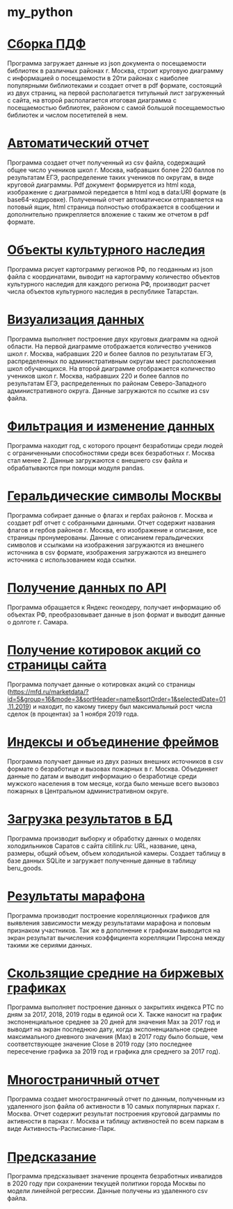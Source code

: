 # my_python

# [Сборка ПДФ](https://github.com/AntonBoy35/my_python/blob/main/assembly_PDF.py)

Программа загружает данные из json документа о посещаемости библиотек в различных районах г. Москва, строит круговую диаграмму с информацией о посещаемости в 20ти районах с наиболее популярными библиотеками и создает отчет в pdf формате, состоящий из двух страниц, на первой располагается титульный лист загруженный с сайта, на второй располагается итоговая диаграмма с посещаемостью библиотек, районом с самой большой посещаемостью библиотек и числом посетителей в нем.

# [Автоматический отчет](https://github.com/AntonBoy35/my_python/blob/main/automatic_report.py)

Программа создает отчет полученный из csv файла, содержащий общее число учеников школ г. Москва, набравших более 220 баллов по результатам ЕГЭ, распределение таких учеников по округам, в виде круговой диаграммы. Pdf документ формируется из html кода, изображение с диаграммой передается в html код в data:URI формате (в base64-кодировке). Полученный отчет автоматически отправляется на потовый ящик, html страница полностью отображается в сообщении и дополнительно прикрепляется вложение с таким же отчетом в pdf формате.

# [Объекты культурного наследия](https://github.com/AntonBoy35/my_python/blob/main/cultural_heritage_sites.py)

Программа рисует картограмму регионов РФ, по геоданным из json файла с координатами, выводит на картограмму количество объектов культурного наследия для каждого региона РФ, производит расчет числа объектов культурного наследия в республике Татарстан.

# [Визуализация данных](https://github.com/AntonBoy35/my_python/blob/main/data_vizualization_type.py)

Программа выполняет построение двух круговых диаграмм на одной области. На первой диаграмме отображается количество учеников школ г. Москва, набравших 220 и более баллов по результатам ЕГЭ, распределенных по административным округам мест расположения школ обучающихся. На второй диаграмме отображается количество учеников школ г. Москва, набравших 220 и более баллов по результатам ЕГЭ, распределенных по районам Северо-Западного административного округа. Данные загружаются по ссылке из csv файла.

# [Фильтрация и изменение данных](https://github.com/AntonBoy35/my_python/blob/main/filtering_and_modifying_data.py)

Программа находит год, с которого процент безработицы среди людей с ограниченными способностями среди всех безработных г. Москва стал менее 2. Данные загружаются с внешнего csv файла и обрабатываются при помощи модуля pandas.

# [Геральдические символы Москвы](https://github.com/AntonBoy35/my_python/blob/main/geraldic.py)

Программа собирает данные о флагах и гербах районов г. Москва и создает pdf отчет с собранными данными. Отчет содержит названия флагов и гербов районов г. Москва, его изображение и описание, все страницы пронумерованы. Данные с описанием геральдических символов и ссылками на изображения загружаются из внешнего источника в csv формате, изображения загружаются из внешнего источника с использованием кода ссылки.

# [Получение данных по API](https://github.com/AntonBoy35/my_python/blob/main/getting_data_via_API.py)

Программа обращается к Яндекс геокодеру, получает информацию об объектах РФ, преобразовывает данные в json формат и выводит данные о долготе г. Самара.

# [Получение котировок акций со страницы сайта](https://github.com/AntonBoy35/my_python/blob/main/getting_quotes.py)

Программа получает данные о котировках акций со страницы (https://mfd.ru/marketdata/?id=5&group=16&mode=3&sortHeader=name&sortOrder=1&selectedDate=01.11.2019) и находит, по какому тикеру был максимальный рост числа сделок (в процентах) за 1 ноября 2019 года.

# [Индексы и объединение фреймов](https://github.com/AntonBoy35/my_python/blob/main/indexes_and_frame_union.py)

Программа получает данные из двух разных внешних источников в csv формате о безработице и вызовах пожарных в г. Москва. Объединяет данные по датам и выводит информацию о безработице среди мужского населения в том месяце, когда было меньше всего вызовоз пожарных в Центральном административном округе.

# [Загрузка результатов в БД](https://github.com/AntonBoy35/my_python/blob/main/loading_data_into_database.py)

Программа производит выборку и обработку данных о моделях холодильников Саратов с сайта citilink.ru: URL, название, цена, размеры, общий объем, объем холодильной камеры. Создает таблицу в базе данных SQLite и загружает полученные данные в таблицу beru_goods.

# [Результаты марафона](https://github.com/AntonBoy35/my_python/edit/main/marathon_results.py)

Программа производит построение корелляционных графиков для выявления зависимости между результатами марафона и половым признаком участников. Так же в дополнение к графикам выводится на экран результат вычисления коэффициента корелляции Пирсона между такими же сериями данных.

# [Скользящие средние на биржевых графиках](https://github.com/AntonBoy35/my_python/blob/main/mov_avg_on_st_charts.py)

Программа выполняет построение данных о закрытиях индекса РТС по дням за 2017, 2018, 2019 годы в единой оси Х. Также наносит на график экспоненциальное среднее за 20 дней для значения Max за 2017 год и выводит на экран последнюю дату, когда экспоненциальное среднее максимального дневного значения (Max) в 2017 году было больше, чем соответствующее значение Close в 2019 году (это последнее пересечение графика за 2019 год и графика для среднего за 2017 год).

# [Многостраничный отчет](https://github.com/AntonBoy35/my_python/blob/main/multipage_report.py)

Программа создает многостраничный отчет по данным, полученным из удаленного json файла об активности в 10 самых популярных парках г. Москва. Отчет содержит результат построения круговой даграммы по активности в парках г. Москва и таблицу активностей по всем паркам в виде Активность-Расписание-Парк.
 
# [Предсказание](https://github.com/AntonBoy35/my_python/blob/main/prediction.py)

Программа предсказывает значение процента безработных инвалидов в 2020 году при сохранении текущей политики города Москвы по модели линейной регрессии. Данные получены из удаленного csv файла.

